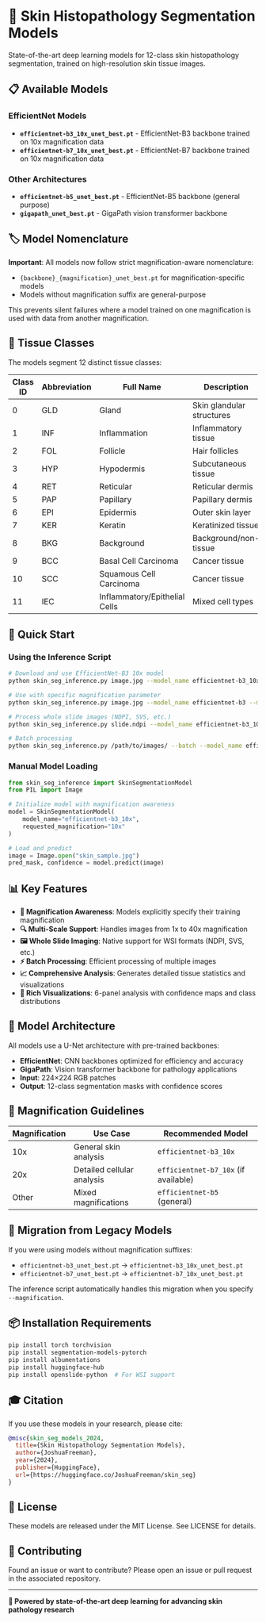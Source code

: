 # 🔬 Skin Histopathology Segmentation Models

State-of-the-art deep learning models for 12-class skin histopathology segmentation, trained on high-resolution skin tissue images.

## 📋 Available Models

### EfficientNet Models
- **`efficientnet-b3_10x_unet_best.pt`** - EfficientNet-B3 backbone trained on 10x magnification data
- **`efficientnet-b7_10x_unet_best.pt`** - EfficientNet-B7 backbone trained on 10x magnification data

### Other Architectures
- **`efficientnet-b5_unet_best.pt`** - EfficientNet-B5 backbone (general purpose)
- **`gigapath_unet_best.pt`** - GigaPath vision transformer backbone

## 🏷️ Model Nomenclature

**Important**: All models now follow strict magnification-aware nomenclature:
- `{backbone}_{magnification}_unet_best.pt` for magnification-specific models
- Models without magnification suffix are general-purpose

This prevents silent failures where a model trained on one magnification is used with data from another magnification.

## 🔬 Tissue Classes

The models segment 12 distinct tissue classes:

| Class ID | Abbreviation | Full Name | Description |
|----------|--------------|-----------|-------------|
| 0 | GLD | Gland | Skin glandular structures |
| 1 | INF | Inflammation | Inflammatory tissue |
| 2 | FOL | Follicle | Hair follicles |
| 3 | HYP | Hypodermis | Subcutaneous tissue |
| 4 | RET | Reticular | Reticular dermis |
| 5 | PAP | Papillary | Papillary dermis |
| 6 | EPI | Epidermis | Outer skin layer |
| 7 | KER | Keratin | Keratinized tissue |
| 8 | BKG | Background | Background/non-tissue |
| 9 | BCC | Basal Cell Carcinoma | Cancer tissue |
| 10 | SCC | Squamous Cell Carcinoma | Cancer tissue |
| 11 | IEC | Inflammatory/Epithelial Cells | Mixed cell types |

## 🚀 Quick Start

### Using the Inference Script

```bash
# Download and use EfficientNet-B3 10x model
python skin_seg_inference.py image.jpg --model_name efficientnet-b3_10x

# Use with specific magnification parameter
python skin_seg_inference.py image.jpg --model_name efficientnet-b3 --magnification 10x

# Process whole slide images (NDPI, SVS, etc.)
python skin_seg_inference.py slide.ndpi --model_name efficientnet-b3_10x

# Batch processing
python skin_seg_inference.py /path/to/images/ --batch --model_name efficientnet-b3_10x
```

### Manual Model Loading

```python
from skin_seg_inference import SkinSegmentationModel
from PIL import Image

# Initialize model with magnification awareness
model = SkinSegmentationModel(
    model_name="efficientnet-b3_10x",
    requested_magnification="10x"
)

# Load and predict
image = Image.open("skin_sample.jpg")
pred_mask, confidence = model.predict(image)
```

## 📊 Key Features

- **🎯 Magnification Awareness**: Models explicitly specify their training magnification
- **🔍 Multi-Scale Support**: Handles images from 1x to 40x magnification
- **🖼️ Whole Slide Imaging**: Native support for WSI formats (NDPI, SVS, etc.)
- **⚡ Batch Processing**: Efficient processing of multiple images
- **📈 Comprehensive Analysis**: Generates detailed tissue statistics and visualizations
- **🎨 Rich Visualizations**: 6-panel analysis with confidence maps and class distributions

## 🔧 Model Architecture

All models use a U-Net architecture with pre-trained backbones:
- **EfficientNet**: CNN backbones optimized for efficiency and accuracy
- **GigaPath**: Vision transformer backbone for pathology applications
- **Input**: 224×224 RGB patches
- **Output**: 12-class segmentation masks with confidence scores

## 📏 Magnification Guidelines

| Magnification | Use Case | Recommended Model |
|---------------|----------|-------------------|
| 10x | General skin analysis | `efficientnet-b3_10x` |
| 20x | Detailed cellular analysis | `efficientnet-b7_10x` (if available) |
| Other | Mixed magnifications | `efficientnet-b5` (general) |

## 🔄 Migration from Legacy Models

If you were using models without magnification suffixes:
- `efficientnet-b3_unet_best.pt` → `efficientnet-b3_10x_unet_best.pt`
- `efficientnet-b7_unet_best.pt` → `efficientnet-b7_10x_unet_best.pt`

The inference script automatically handles this migration when you specify `--magnification`.

## 📦 Installation Requirements

```bash
pip install torch torchvision
pip install segmentation-models-pytorch
pip install albumentations
pip install huggingface-hub
pip install openslide-python  # For WSI support
```

## 🎓 Citation

If you use these models in your research, please cite:

```bibtex
@misc{skin_seg_models_2024,
  title={Skin Histopathology Segmentation Models},
  author={JoshuaFreeman},
  year={2024},
  publisher={HuggingFace},
  url={https://huggingface.co/JoshuaFreeman/skin_seg}
}
```

## 📄 License

These models are released under the MIT License. See LICENSE for details.

## 🤝 Contributing

Found an issue or want to contribute? Please open an issue or pull request in the associated repository.

---
**🔬 Powered by state-of-the-art deep learning for advancing skin pathology research**